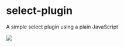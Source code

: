 # select-plugin
A simple select plugin using a plain JavaScript

![](https://i.ibb.co/d48dFsh/Bildschirmfoto-2020-10-12-um-20-43-26.png)
